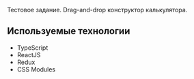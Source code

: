 Тестовое задание. Drag-and-drop конструктор калькулятора.

## Используемые технологии

- TypeScript
- ReactJS
- Redux
- CSS Modules